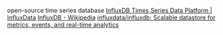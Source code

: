 open-source time series database
[InfluxDB Times Series Data Platform | InfluxData](https://www.influxdata.com/)
[InfluxDB - Wikipedia](https://en.wikipedia.org/wiki/InfluxDB)
[influxdata/influxdb: Scalable datastore for metrics, events, and real-time analytics](https://github.com/influxdata/influxdb)
